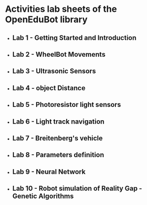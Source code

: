 <h1>Activities lab sheets of the OpenEduBot library</h1>

<ul> 
  <li>
    <h2>Lab 1 - Getting Started and Introduction</h2>
  </li>
    <li>
    <h2>Lab 2 - WheelBot Movements</h2>
  </li>
  <li>
    <h2>Lab 3 - Ultrasonic Sensors</h2> 
  </li>
    <li>
    <h2>Lab 4 - object Distance</h2>
  </li>
  <li>
    <h2>Lab 5 - Photoresistor light sensors</h2>
  </li>
  <li>
    <h2>Lab 6 - Light track navigation</h2>
  </li>  
  <li>
    <h2>Lab 7 - Breitenberg's vehicle</h2>
  </li>
  <li>
    <h2>Lab 8 - Parameters definition</h2>
  </li>
  <li>
    <h2>Lab 9 - Neural Network</h2>
  </li>
  <li>
    <h2>Lab 10 - Robot simulation of Reality Gap - Genetic Algorithms</h2>
  </li>

</ul>
